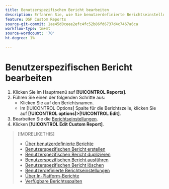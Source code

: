 ```yaml
---
title: Benutzerspezifischen Bericht bearbeiten
description: Erfahren Sie, wie Sie benutzerdefinierte Berichtseinstellungen bearbeiten.
feature: DSP Custom Reports
source-git-commit: 1ae45d0ceee2efc4fc52b86fd6737d4c7467a6ca
workflow-type: tm+mt
source-wordcount: '70'
ht-degree: 1%

---
```



# Benutzerspezifischen Bericht bearbeiten

1. Klicken Sie im Hauptmenü auf **[!UICONTROL Reports]**.
1. Führen Sie einen der folgenden Schritte aus:
   * Klicken Sie auf den Berichtsnamen.
   * Im [!UICONTROL Options] Spalte für die Berichtszeile, klicken Sie auf **[!UICONTROL options]>[!UICONTROL Edit]**.
1. Bearbeiten Sie die [Berichtseinstellungen](/help/dsp/reports/report-settings.md).
1. Klicken **[!UICONTROL Edit Custom Report]**.

>[!MORELIKETHIS]
>
>* [Über benutzerdefinierte Berichte](/help/dsp/reports/report-about.md)
>* [Benutzerspezifischen Bericht erstellen](/help/dsp/reports/report-create.md)
>* [Benutzerspezifischen Bericht duplizieren](/help/dsp/reports/report-copy.md)
>* [Benutzerspezifischen Bericht ausführen](/help/dsp/reports/report-run-now.md)
>* [Benutzerspezifischen Bericht löschen](/help/dsp/reports/report-delete.md)
>* [Benutzerdefinierte Berichtseinstellungen](/help/dsp/reports/report-settings.md)
>* [Über In-Platform-Berichte](/help/dsp/campaign-management/reports/campaign-reports-about.md)
>* [Verfügbare Berichtsspalten](/help/dsp/reports/report-columns.md)

